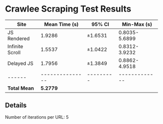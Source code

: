 # Crawlee Scraping Test Results

| Site | Mean Time (s) | 95% CI | Min-Max (s) |
|------|---------------|---------|-------------|
| JS Rendered | 1.9286 | ±1.6531 | 0.8035-5.6899 |
| Infinite Scroll | 1.5537 | ±1.0422 | 0.8312-3.9232 |
| Delayed JS | 1.7956 | ±1.3849 | 0.8862-4.9518 |
|------|---------------|---------|-------------|
| **Total Mean** | **5.2779** | | |

## Details
Number of iterations per URL: 5
